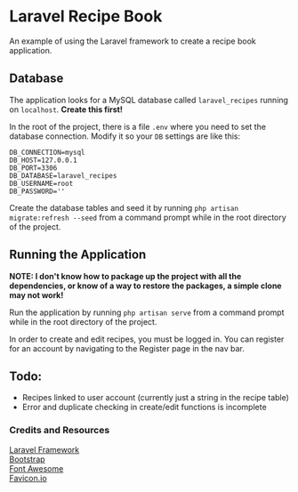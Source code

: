 # Laravel Recipe Book

An example of using the Laravel framework to create a recipe book application.

## Database
The application looks for a MySQL database called `laravel_recipes` running on `localhost`. **Create this first!**  

In the root of the project, there is a file `.env` where you need to set the database connection. Modify it so your `DB` settings are like this:
```
DB_CONNECTION=mysql
DB_HOST=127.0.0.1
DB_PORT=3306
DB_DATABASE=laravel_recipes
DB_USERNAME=root
DB_PASSWORD=''
```

Create the database tables and seed it by running `php artisan migrate:refresh --seed` from a command prompt while in the root directory of the project.

## Running the Application

__NOTE: I don't know how to package up the project with all the dependencies, or know of a way to restore the packages, a simple clone may not work!__  

Run the application by running `php artisan serve` from a command prompt while in the root directory of the project.  

In order to create and edit recipes, you must be logged in. You can register for an account by navigating to the Register page in the nav bar.

## Todo:
* Recipes linked to user account (currently just a string in the recipe table)
* Error and duplicate checking in create/edit functions is incomplete

### Credits and Resources
[Laravel Framework](https://laravel.com/)  
[Bootstrap](https://getbootstrap.com/)  
[Font Awesome](https://fontawesome.com/)  
[Favicon.io](https://favicon.io)
